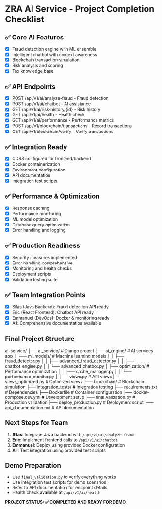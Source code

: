 # ZRA AI Service - Project Completion Checklist

## ✅ Core AI Features
- [x] Fraud detection engine with ML ensemble
- [x] Intelligent chatbot with context awareness
- [x] Blockchain transaction simulation
- [x] Risk analysis and scoring
- [x] Tax knowledge base

## ✅ API Endpoints
- [x] POST /api/v1/ai/analyze-fraud - Fraud detection
- [x] POST /api/v1/ai/chatbot - AI assistance
- [x] GET /api/v1/ai/risk-history/{id} - Risk history
- [x] GET /api/v1/ai/health - Health check
- [x] GET /api/v1/ai/performance - Performance metrics
- [x] POST /api/v1/blockchain/transactions - Record transactions
- [x] GET /api/v1/blockchain/verify - Verify transactions

## ✅ Integration Ready
- [x] CORS configured for frontend/backend
- [x] Docker containerization
- [x] Environment configuration
- [x] API documentation
- [x] Integration test scripts

## ✅ Performance & Optimization
- [x] Response caching
- [x] Performance monitoring
- [x] ML model optimization
- [x] Database query optimization
- [x] Error handling and logging

## ✅ Production Readiness
- [x] Security measures implemented
- [x] Error handling comprehensive
- [x] Monitoring and health checks
- [x] Deployment scripts
- [x] Validation testing suite

## ✅ Team Integration Points
- [x] Silas (Java Backend): Fraud detection API ready
- [x] Eric (React Frontend): Chatbot API ready
- [x] Emmanuel (DevOps): Docker & monitoring ready
- [x] All: Comprehensive documentation available

## Final Project Structure
ai-service/
├── ai_service/ # Django project
├── ai_engine/ # AI services app
│ ├── ml_models/ # Machine learning models
│ │ ├── fraud_detector.py
│ │ ├── advanced_fraud_detector.py
│ │ ├── chatbot_engine.py
│ │ └── advanced_chatbot.py
│ ├── optimization/ # Performance optimization
│ │ ├── cache_manager.py
│ │ └── performance_monitor.py
│ ├── views.py # API views
│ └── views_optimized.py # Optimized views
├── blockchain/ # Blockchain simulation
├── integration_tests/ # Integration testing
├── requirements.txt # Dependencies
├── Dockerfile # Container configuration
├── docker-compose.dev.yml # Development setup
├── final_validation.py # Production validation
├── deploy_production.py # Deployment script
└── api_documentation.md # API documentation



## Next Steps for Team
1. **Silas**: Integrate Java backend with `/api/v1/ai/analyze-fraud`
2. **Eric**: Implement frontend calls to `/api/v1/ai/chatbot`
3. **Emmanuel**: Deploy using provided Docker configuration
4. **All**: Test integration using provided test scripts

## Demo Preparation
- Use `final_validation.py` to verify everything works
- Use integration test scripts for demo scenarios
- Refer to API documentation for endpoint details
- Health check available at `/api/v1/ai/health`

**PROJECT STATUS: ✅ COMPLETED AND READY FOR DEMO**